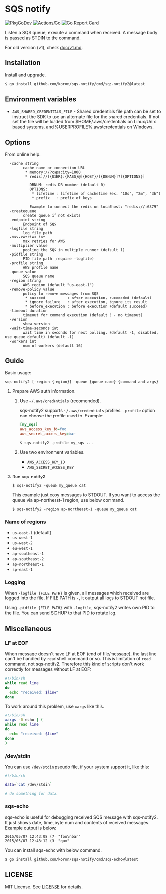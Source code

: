 # SQS notify

[![PkgGoDev](https://pkg.go.dev/badge/github.com/koron/sqs-notify)](https://pkg.go.dev/github.com/koron/sqs-notify)
[![Actions/Go](https://github.com/koron/sqs-notify/workflows/Go/badge.svg)](https://github.com/koron/sqs-notify/actions?query=workflow%3AGo)
[![Go Report Card](https://goreportcard.com/badge/github.com/koron/sqs-notify)](https://goreportcard.com/report/github.com/koron/sqs-notify)

Listen a SQS queue, execute a command when received.  A message body is passed
as STDIN to the command.

For old version (v1), check [doc/v1.md](./doc/v1.md).

## Installation

Install and upgrade.

```console
$ go install github.com/koron/sqs-notify/cmd/sqs-notify2@latest
```

## Environment variables

*   `AWS_SHARED_CREDENTIALS_FILE` - Shared credentials file path can be set to
    instruct the SDK to use an alternate file for the shared credentials. If
    not set the file will be loaded from $HOME/.aws/credentials on Linux/Unix
    based systems, and %USERPROFILE%\.aws\credentials on Windows.

## Options

From online help.

```
  -cache string
    	cache name or connection URL
    	 * memory://?capacity=1000
    	 * redis://[{USER}:{PASS}@]{HOST}/[{DBNUM}]?[{OPTIONS}]
    	
    	   DBNUM: redis DB number (default 0)
    	   OPTIONS:
    		* lifetime : lifetime of cachetime (ex. "10s", "2m", "3h")
    		* prefix   : prefix of keys
    	
    	   Example to connect the redis on localhost: "redis://:6379"
  -createqueue
    	create queue if not exists
  -endpoint string
    	Endpoint of SQS
  -logfile string
    	log file path
  -max-retries int
    	max retries for AWS
  -multiplier value
    	pooling the SQS in multiple runner (default 1)
  -pidfile string
    	PID file path (require -logfile)
  -profile string
    	AWS profile name
  -queue value
    	SQS queue name
  -region string
    	AWS region (default "us-east-1")
  -remove-policy value
    	policy to remove messages from SQS
    	 * succeed          : after execution, succeeded (default)
    	 * ignore_failure   : after execution, ignore its result
    	 * before_execution : before execution (default succeed)
  -timeout duration
    	timeout for command execution (default 0 - no timeout)
  -version
    	show version
  -wait-time-seconds int
    	wait time in seconds for next polling. (default -1, disabled, use queue default) (default -1)
  -workers int
    	num of workers (default 16)
```

## Guide

Basic usage:

    sqs-notify2 [-region {region}] -queue {queue name} {command and args}

1.  Prepare AWS auth information.
    1.  Use `~/.aws/credentials` (recomended).

        sqs-notify2 supports `~/.aws/credentials` profiles.
        `-profile` option can choose the profile used to.  Example:

        ```ini
        [my_sqs]
        aws_access_key_id=foo
        aws_secret_access_key=bar
        ```

        ```console
        $ sqs-notify2 -profile my_sqs ...
        ```

    2.  Use two environment variables.
        *   `AWS_ACCESS_KEY_ID`
        *   `AWS_SECRET_ACCESS_KEY`

2.  Run sqs-notify2

    ```console
    $ sqs-notify2 -queue my_queue cat
    ```

    This example just copy messages to STDOUT.  If you want to access the queue
    via ap-northeast-1 region, use below command.

    ```console
    $ sqs-notify2 -region ap-northeast-1 -queue my_queue cat
    ```

### Name of regions

*   `us-east-1` (default)
*   `us-west-1`
*   `us-west-2`
*   `eu-west-1`
*   `ap-southeast-1`
*   `ap-southeast-2`
*   `ap-northeast-1`
*   `sp-east-1`

### Logging

When `-logfile {FILE PATH}` is given, all messages which received are logged
into the file.  If FILE PATH is `-`, it output all logs to STDOUT not file.

Using `-pidfile {FILE PATH}` with `-logfile`, sqs-notify2 writes own PID to the
file.  You can send SIGHUP to that PID to rotate log.

## Miscellaneous

### LF at EOF

When message doesn't have LF at EOF (end of file/message), the last line can't
be handled by `read` shell command or so.  This is limitation of `read`
command, not sqs-notify2.  Therefore this kind of scripts don't work correctly
for messages without LF at EOF:

```sh
#!/bin/sh
while read line
do
  echo "received: $line"
done
```

To work around this problem, use `xargs` like this.

```sh
#!/bin/sh
xargs -0 echo | (
while read line
do
  echo "received: $line"
done
)
```

### /dev/stdin

You can use `/dev/stdin` pseudo file, if your system support it, like this:

```sh
#!/bin/sh

data=`cat /dev/stdin`

# do something for data.
```

### sqs-echo

sqs-echo is useful for debugging received SQS message with sqs-notify2.  It just
shows date, time, byte num and contents of received messages.  Example output
is below:

```
2015/05/07 12:43:08 (7) "foo\nbar"
2015/05/07 12:43:12 (3) "qux"
```

You can install sqs-echo with below command.

```
$ go install github.com/koron/sqs-notify/cmd/sqs-echo@latest
```

## LICENSE

MIT License.  See [LICENSE](./LICENSE) for details.
